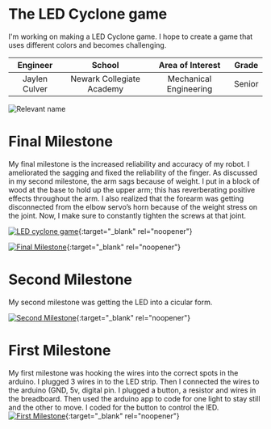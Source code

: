﻿# The LED Cyclone game
I'm working on making a LED Cyclone game. I hope to create a game that uses different colors and becomes challenging.

| **Engineer** | **School** | **Area of Interest** | **Grade** |
|:--:|:--:|:--:|:--:|
| Jaylen Culver | Newark Collegiate Academy | Mechanical Engineering | Senior


  ![Relevant name](https://content.instructables.com/ORIG/F31/IODO/JX16CJUH/F31IODOJX16CJUH.jpg?auto=webp&fit=bounds&frame=1&height=1024&width=1024)
# Final Milestone
My final milestone is the increased reliability and accuracy of my robot. I ameliorated the sagging and fixed the reliability of the finger. As discussed in my second milestone, the arm sags because of weight. I put in a block of wood at the base to hold up the upper arm; this has reverberating positive effects throughout the arm. I also realized that the forearm was getting disconnected from the elbow servo’s horn because of the weight stress on the joint. Now, I make sure to constantly tighten the screws at that joint.

[![LED cyclone game](https://res.cloudinary.com/marcomontalbano/image/upload/v1625849298/video_to_markdown/images/youtube--5HFTi8qphDA-c05b58ac6eb4c4700831b2b3070cd403.jpg)](https://www.youtube.com/watch?v=5HFTi8qphDA "LED cyclone game"){:target="_blank" rel="noopener"}

[![Final Milestone](https://res.cloudinary.com/marcomontalbano/image/upload/v1612573869/video_to_markdown/images/youtube--F7M7imOVGug-c05b58ac6eb4c4700831b2b3070cd403.jpg )](https://www.youtube.com/watch?v=F7M7imOVGug&feature=emb_logo "Final Milestone"){:target="_blank" rel="noopener"}

# Second Milestone
My second milestone was getting the LED into a cicular form.

[![Second Milestone](https://res.cloudinary.com/marcomontalbano/image/upload/v1626798660/video_to_markdown/images/youtube--rsmfhct6HLc-c05b58ac6eb4c4700831b2b3070cd403.jpg)](https://youtu.be/rsmfhct6HLc "milestone 2"){:target="_blank" rel="noopener"}
# First Milestone
  

My first milestone was hooking the wires into the correct spots in the arduino. I plugged 3 wires in to the LED strip. Then I connected the wires to the arduino (GND, 5v, digital pin. I plugged a button, a resistor and wires in the breadboard. Then used the arduino app to code for one light to stay still and the other to move. I coded for the button to control the lED.
[![First Milestone](https://res.cloudinary.com/marcomontalbano/image/upload/v1626453946/video_to_markdown/images/youtube--nObLqyHuHHA-c05b58ac6eb4c4700831b2b3070cd403.jpg)](https://youtu.be/nObLqyHuHHA "Milestone 2"){:target="_blank" rel="noopener"}
